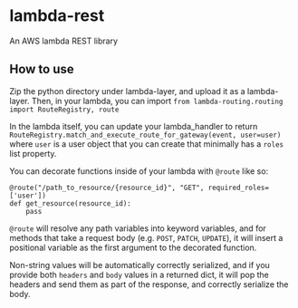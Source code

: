 # lambda-rest
 An AWS lambda REST library

## How to use

Zip the python directory under lambda-layer, and upload it as a lambda-layer. Then, in your lambda, you can import `from lambda-routing.routing import RouteRegistry, route`

In the lambda itself, you can update your lambda_handler to return `RouteRegistry.match_and_execute_route_for_gateway(event, user=user)` where `user` is a user object that you can create that minimally has a `roles` list property.

You can decorate functions inside of your lambda with `@route` like so:

```
@route("/path_to_resource/{resource_id}", "GET", required_roles=['user'])
def get_resource(resource_id):
    pass
```

`@route` will resolve any path variables into keyword variables, and for methods that take a request body (e.g. `POST`, `PATCH`, `UPDATE`), it will insert a positional variable as the first argument to the decorated function.

Non-string values will be automatically correctly serialized, and if you provide both `headers` and `body` values in a returned dict, it will pop the headers and send them as part of the response, and correctly serialize the body.
